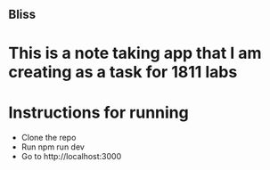 ## Bliss

# This is a note taking app that I am creating as a task for 1811 labs

# Instructions for running

- Clone the repo
- Run npm run dev
- Go to http://localhost:3000